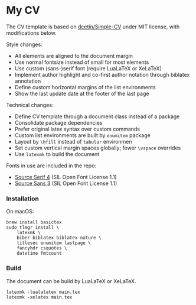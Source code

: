 # My CV
The CV template is based on [dcetin/Simple-CV] under MIT license, with modifications below.

Style changes:
- All elements are aligned to the document margin
- Use normal fontsize instead of small for most elements
- Use custom (sans-)serif font (require LuaLaTeX or XeLaTeX)
- Implement author highlight and co-first author notation through biblatex annotation
- Define custom horizontal margins of the list environments
- Show the last update date at the footer of the last page

Technical changes:
- Define CV template through a document class instead of a package
- Consolidate package dependencies
- Prefer original latex syntax over custom commands
- Custom list environments are built by `enumitem` package
- Layout by `\hfill` instead of `tabular` environmen
- Set custom vertical margin spaces globally; fewer `\vspace` overrides
- Use `latexmk` to build the document

Fonts in use are included in the repo:

- [Source Serif 4] (SIL Open Font License 1.1)
- [Source Sans 3] (SIL Open Font License 1.1)

[dcetin/Simple-CV]: https://github.com/dcetin/Simple-CV
[Source Serif 4]: https://github.com/adobe-fonts/source-serif
[Source Sans 3]: https://github.com/adobe-fonts/source-sans


### Installation
On macOS:

    brew install basictex
    sudo tlmgr install \
        latexmk \
        biber biblatex biblatex-nature \
        titlesec enumitem lastpage \
        fancyhdr csquotes \
        datetime fmtcount


### Build
The document can be build by LuaLaTeX or XeLaTeX.

    latexmk -lualalatex main.tex
    latexmk -xelatex main.tex
